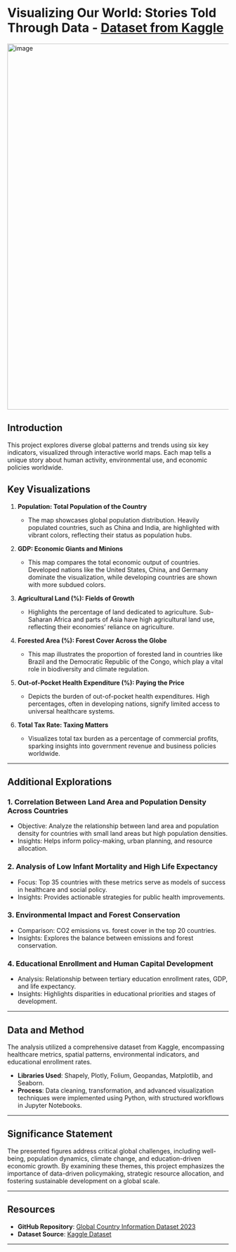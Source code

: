 
# Visualizing Our World: Stories Told Through Data  - [Dataset from Kaggle](https://www.kaggle.com/datasets/nelgiriyewithana/countries-of-the-world-2023) 
<img width="833" alt="image" src="https://github.com/user-attachments/assets/13df4cdf-3b9f-4c96-9a74-7ff455585a1d">


## Introduction  
This project explores diverse global patterns and trends using six key indicators, visualized through interactive world maps. Each map tells a unique story about human activity, environmental use, and economic policies worldwide.  

## Key Visualizations  

1. **Population: Total Population of the Country**  
   - The map showcases global population distribution. Heavily populated countries, such as China and India, are highlighted with vibrant colors, reflecting their status as population hubs.  

2. **GDP: Economic Giants and Minions**  
   - This map compares the total economic output of countries. Developed nations like the United States, China, and Germany dominate the visualization, while developing countries are shown with more subdued colors.  

3. **Agricultural Land (%): Fields of Growth**  
   - Highlights the percentage of land dedicated to agriculture. Sub-Saharan Africa and parts of Asia have high agricultural land use, reflecting their economies’ reliance on agriculture.  

4. **Forested Area (%): Forest Cover Across the Globe**  
   - This map illustrates the proportion of forested land in countries like Brazil and the Democratic Republic of the Congo, which play a vital role in biodiversity and climate regulation.  

5. **Out-of-Pocket Health Expenditure (%): Paying the Price**  
   - Depicts the burden of out-of-pocket health expenditures. High percentages, often in developing nations, signify limited access to universal healthcare systems.  

6. **Total Tax Rate: Taxing Matters**  
   - Visualizes total tax burden as a percentage of commercial profits, sparking insights into government revenue and business policies worldwide.  

---

## Additional Explorations  

### 1. **Correlation Between Land Area and Population Density Across Countries**  
- Objective: Analyze the relationship between land area and population density for countries with small land areas but high population densities.  
- Insights: Helps inform policy-making, urban planning, and resource allocation.  

### 2. **Analysis of Low Infant Mortality and High Life Expectancy**  
- Focus: Top 35 countries with these metrics serve as models of success in healthcare and social policy.  
- Insights: Provides actionable strategies for public health improvements.  

### 3. **Environmental Impact and Forest Conservation**  
- Comparison: CO2 emissions vs. forest cover in the top 20 countries.  
- Insights: Explores the balance between emissions and forest conservation.  

### 4. **Educational Enrollment and Human Capital Development**  
- Analysis: Relationship between tertiary education enrollment rates, GDP, and life expectancy.  
- Insights: Highlights disparities in educational priorities and stages of development.  

---

## Data and Method  
The analysis utilized a comprehensive dataset from Kaggle, encompassing healthcare metrics, spatial patterns, environmental indicators, and educational enrollment rates.  
- **Libraries Used**: Shapely, Plotly, Folium, Geopandas, Matplotlib, and Seaborn.  
- **Process**: Data cleaning, transformation, and advanced visualization techniques were implemented using Python, with structured workflows in Jupyter Notebooks.  

---

## Significance Statement  
The presented figures address critical global challenges, including well-being, population dynamics, climate change, and education-driven economic growth. By examining these themes, this project emphasizes the importance of data-driven policymaking, strategic resource allocation, and fostering sustainable development on a global scale.  

---

## Resources  
- **GitHub Repository**: [Global Country Information Dataset 2023](https://github.com/shusritavenugopal/Global-Country-Information-Dataset-2023)  
- **Dataset Source**: [Kaggle Dataset](https://www.kaggle.com/datasets/nelgiriyewithana/countries-of-the-world-2023)  

--- 
